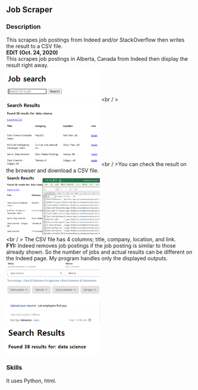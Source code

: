 ## Job Scraper

### Description
This scrapes job postings from Indeed and/or StackOverflow then writes the result to a CSV file.
<br />
<b>EDIT (Oct. 24, 2020)</b>
<br />
This scrapes job postings in Alberta, Canada from Indeed then display the result right away.
<br /><img src="img/search.PNG" width="50%" height="50%"/>
<br / ><br /><img src="img/search2.PNG" width="50%" height="50%"/>
<br / >You can check the result on the browser and download a CSV file.
<br /><img src="img/search3.PNG" width="50%" height="50%"/>
<br /><br / >
The CSV file has 4 columns; title, company, location, and link. 
<br />
<b>FYI:</b> Indeed removes job postings if the job posting is similar to those already shown. So the number of jobs and actual results can be different on the Indeed page. My program handles only the displayed outputs.
<br /><img src="img/indeedResult.PNG" width="50%" height="50%"/>
<br /><img src="img/result.PNG" width="50%" height="50%"/>


### Skills
It uses Python, html.